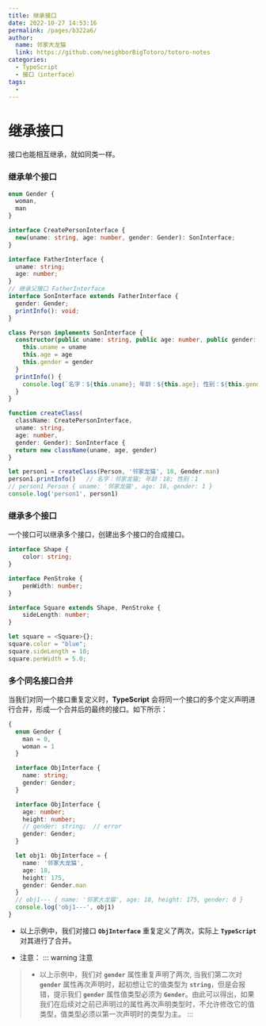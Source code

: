 ```yaml
---
title: 继承接口
date: 2022-10-27 14:53:16
permalink: /pages/b322a6/
author: 
  name: 邻家大龙猫
  link: https://github.com/neighborBigTotoro/totoro-notes
categories: 
  - TypeScript
  - 接口（interface）
tags: 
  - 
---
```

# 继承接口

接口也能相互继承，就如同类一样。



### 继承单个接口

``` ts
enum Gender {
  woman,
  man
}

interface CreatePersonInterface {
  new(uname: string, age: number, gender: Gender): SonInterface;
}

interface FatherInterface {
  uname: string;
  age: number;
}
// 继承父接口 FatherInterface
interface SonInterface extends FatherInterface {
  gender: Gender;
  printInfo(): void;
}

class Person implements SonInterface {
  constructor(public uname: string, public age: number, public gender: Gender) {
    this.uname = uname
    this.age = age
    this.gender = gender
  }
  printInfo() {
    console.log(`名字：${this.uname}; 年龄：${this.age}; 性别：${this.gender}`)
  }
}

function createClass(
  className: CreatePersonInterface,
  uname: string,
  age: number,
  gender: Gender): SonInterface {
  return new className(uname, age, gender)
}

let person1 = createClass(Person, '邻家龙猫', 18, Gender.man)
person1.printInfo()   // 名字：邻家龙猫; 年龄：18; 性别：1
// person1 Person { uname: '邻家龙猫', age: 18, gender: 1 }
console.log('person1', person1)  
``` 



### 继承多个接口

一个接口可以继承多个接口，创建出多个接口的合成接口。
``` ts
interface Shape {
    color: string;
}

interface PenStroke {
    penWidth: number;
}

interface Square extends Shape, PenStroke {
    sideLength: number;
}

let square = <Square>{};
square.color = "blue";
square.sideLength = 10;
square.penWidth = 5.0;
```



### 多个同名接口合并


当我们对同一个接口重复定义时，**TypeScript** 会将同一个接口的多个定义声明进行合并，形成一个合并后的最终的接口。如下所示：

``` ts
{
  enum Gender {
    man = 0,
    woman = 1
  }

  interface ObjInterface {
    name: string;
    gender: Gender;
  }

  interface ObjInterface {
    age: number;
    height: number;
    // gender: string;  // error
    gender: Gender;
  }

  let obj1: ObjInterface = {
    name: '邻家大龙猫',
    age: 18,
    height: 175,
    gender: Gender.man
  }
  // obj1--- { name: '邻家大龙猫', age: 18, height: 175, gender: 0 }
  console.log('obj1---', obj1)
}
```
- 以上示例中，我们对接口 **``ObjInterface``** 重复定义了两次，实际上 **``TypeScript``** 对其进行了合并。

- 注意：
::: warning  注意
> - 以上示例中，我们对 **``gender``** 属性重复声明了两次, 当我们第二次对 **``gender``** 属性再次声明时，起初想让它的值类型为 **``string``**，但是会报错，提示我们 **``gender``** 属性值类型必须为 **``Gender``**。由此可以得出，如果我们在后续对之前已声明过的属性再次声明类型时，不允许修改它的值类型，值类型必须以第一次声明时的类型为主。
::: 
